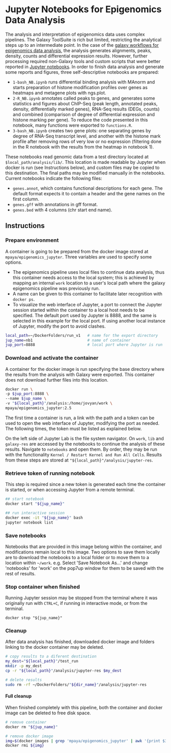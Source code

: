 # Jupyter Notebooks for Epigenomics Data Analysis
The analysis and interpretation of epigenomics data uses complex pipelines. The Galaxy ToolSuite is rich but limited, restricting the analytical steps up to an intermediate point. In the case of the [galaxy workflows for epigenomics data analysis](https://hub.docker.com/r/mpaya/epigenomics_galaxy), the analysis generates alignments, peaks, density, counts and differential expression results. However, further processing required non-Galaxy tools and custom scripts that were better reported in [Jupyter notebooks](https://hub.docker.com/r/mpaya/epigenomics_jupyter
). In order to finish data analysis and generate some reports and figures, three self-descriptive notebooks are prepared:
* `1-bash_NB.ipynb` runs differential binding analysis with MAnorm and starts preparation of histone modification profiles over genes as heatmaps and metagene plots with ngs.plot.
* `2-R_NB.ipynb` annotates called peaks to genes, and generates some statistics and figures about ChIP-Seq (peak length, annotated peaks, density, differentially marked genes), RNA-Seq results (DEGs, counts) and combined (comparison of degree of differential expression and histone marking per gene). To reduce the code presented in this notebook, many functions were exported to `functions.R`.
* `3-bash_NB.ipynb` creates two gene plots: one separating genes by degree of RNA-Seq transcript level, and another with the histone mark profile after removing rows of very low or no expression (filtering done in the R notebook with the results from the heatmap in notebook 1).

These notebooks read genomic data from a test directory located at `$local_path/analysis/lib/`. This location is made readable by Jupyter when docker is run (see Instructions below), and custom files may be copied to this destination. The final paths may be modified manually in the notebooks. Current notebooks indicate the following files:
* `genes.annot`, which contains functional descriptions for each gene. The default format expects it to contain a header and the gene names on the first column.
* `genes.gff` with annotations in gff format.
* `genes.bed` with 4 columns (chr start end name).


## Instructions
### Prepare environment
A container is going to be prepared from the docker image stored at `mpaya/epigenomics_jupyter`. Three variables are used to specify some options.
* The epigenomics pipeline uses local files to continue data analysis, thus this container needs access to the local system; this is achieved by mapping an internal `work` location to a user's local path where the galaxy epigenomics pipeline was previously run. 
* A name can be given to this container to facilitate later recognition with `docker ps`.
* To visualize the web interface of Jupyter, a port to connect the Jupyter session started within the container to a local host needs to be specified. The default port used by Jupyter is 8888, and the same is selected in this example for the local port. If using another local instance of Jupyter, modify the port to avoid clashes.
```bash
local_path=~/DockerFolders/run_v1   # name for the export directory
jup_name=nb1                        # name of container
jup_port=8888                       # local port where Jupyter is run
```

### Download and activate the container
A container for the docker image is run specifying the base directory where the results from the analysis with Galaxy were exported. This container does not download further files into this location.
```bash
docker run \
-p $jup_port:8888 \
--name $jup_name \
-v "${local_path}"/analysis:/home/jovyan/work \
mpaya/epigenomics_jupyter:2.5
```
The first time a container is run, a link with the path and a token can be used to open the web interface of Jupyter, modifying the port as needed. The following times, the token must be listed as explained below.

On the left side of Jupyter Lab is the file system navigator. On `work`,  `lib` and `galaxy-res` are accessed by the notebooks to continue the analysis of these results. Navigate to `notebooks` and open them. By order, they may be run with the functionality `Kernel / Restart Kernel and Run All Cells`. Results from these steps are stored at `"${local_path}"/analysis/jupyter-res`.

### Retrieve token of running notebook
This step is required since a new token is generated each time the container is started, or when accessing Jupyter from a remote terminal.
```bash
## start notebook
docker start "${jup_name}"

## run interactive session
docker exec -it "${jup_name}" bash
jupyter notebook list
```

### Save notebooks
Notebooks that are provided in this image belong within the container, and modifications remain local to this image. Two options to save them locally are to download the notebooks to a local folder or to move them to a location within `~/work`. e.g. Select 'Save Notebook As...' and change 'notebooks' for 'work' on the pop7up window for them to be saved with the rest of results.

### Stop container when finished
Running Jupyter session may be stopped from the terminal where it was originally run with `CTRL+C`, if running in interactive mode, or from the terminal.
```
docker stop "${jup_name}"
```

### Cleanup
After data analysis has finished, downloaded docker image and folders linking to the docker container may be deleted.
```bash
# copy results to a diferent destination
my_dest="${local_path}"/test_run
mkdir -p my_dest
cp -r "${local_path}"/analysis/jupyter-res $my_dest

# delete results
sudo rm -rf ~/DockerFolders/"${dir_name}"/analysis/jupyter-res
```

#### Full cleanup
When finished completely with this pipeline, both the container and docker image can be deleted to free disk space.
```bash
# remove container
docker rm "${jup_name}"

# remove docker image
img=$(docker images | grep 'mpaya/epigenomics_jupyter' | awk '{print $3}')
docker rmi ${img}
```

